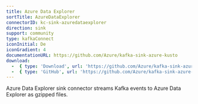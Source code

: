 ```yaml
---
title: Azure Data Explorer
sortTitle: AzureDataExplorer
connectorID: kc-sink-azuredataexplorer
direction: sink
support: community
type: kafkaConnect
iconInitial: De
iconGradient: 4
documentationURL: https://github.com/Azure/kafka-sink-azure-kusto
download:
  -  { type: 'Download', url: 'https://github.com/Azure/kafka-sink-azure-kusto/releases' }
  -  { type: 'GitHub', url: 'https://github.com/Azure/kafka-sink-azure-kusto' }
---
```

Azure Data Explorer sink connector streams Kafka events to Azure Data Explorer as gzipped files.

